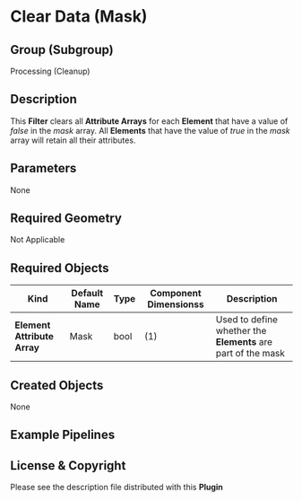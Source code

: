 # Clear Data (Mask)  #


## Group (Subgroup) ##

Processing (Cleanup)

## Description ##

This **Filter** clears all **Attribute Arrays** for each **Element** that have a value of *false* in the _mask_ array.  All **Elements** that have the value of *true* in the _mask_ array will retain all their attributes.

## Parameters ##

None

## Required Geometry ##

Not Applicable

## Required Objects ##

| Kind | Default Name | Type | Component Dimensionss | Description |
|------|--------------|-------------|---------|-----|
| **Element Attribute Array** | Mask | bool | (1) | Used to define whether the **Elements** are part of the mask  |

## Created Objects ##

None


## Example Pipelines ##



## License & Copyright ##

Please see the description file distributed with this **Plugin**


